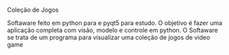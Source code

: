 Coleção de Jogos 

Softaware feito em python para e pyqt5 para estudo. O objetivo é fazer uma aplicação completa com visão, modelo e controle em python. O Softaware se trata de um programa para visualizar uma coleção de jogos de video game
